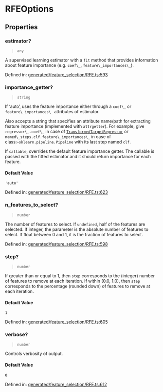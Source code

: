 # RFEOptions

## Properties

### estimator?

> `any`

A supervised learning estimator with a `fit` method that provides information about feature importance (e.g. `coef\_`, `feature\_importances\_`).

Defined in:  [generated/feature\_selection/RFE.ts:593](https://github.com/transitive-bullshit/scikit-learn-ts/blob/122b3c0/packages/sklearn/src/generated/feature_selection/RFE.ts#L593)

### importance\_getter?

> `string`

If ‘auto’, uses the feature importance either through a `coef\_` or `feature\_importances\_` attributes of estimator.

Also accepts a string that specifies an attribute name/path for extracting feature importance (implemented with `attrgetter`). For example, give `regressor\_.coef\_` in case of [`TransformedTargetRegressor`](sklearn.compose.TransformedTargetRegressor.html#sklearn.compose.TransformedTargetRegressor "sklearn.compose.TransformedTargetRegressor") or `named\_steps.clf.feature\_importances\_` in case of class:`~sklearn.pipeline.Pipeline` with its last step named `clf`.

If `callable`, overrides the default feature importance getter. The callable is passed with the fitted estimator and it should return importance for each feature.

#### Default Value

`'auto'`

Defined in:  [generated/feature\_selection/RFE.ts:623](https://github.com/transitive-bullshit/scikit-learn-ts/blob/122b3c0/packages/sklearn/src/generated/feature_selection/RFE.ts#L623)

### n\_features\_to\_select?

> `number`

The number of features to select. If `undefined`, half of the features are selected. If integer, the parameter is the absolute number of features to select. If float between 0 and 1, it is the fraction of features to select.

Defined in:  [generated/feature\_selection/RFE.ts:598](https://github.com/transitive-bullshit/scikit-learn-ts/blob/122b3c0/packages/sklearn/src/generated/feature_selection/RFE.ts#L598)

### step?

> `number`

If greater than or equal to 1, then `step` corresponds to the (integer) number of features to remove at each iteration. If within (0.0, 1.0), then `step` corresponds to the percentage (rounded down) of features to remove at each iteration.

#### Default Value

`1`

Defined in:  [generated/feature\_selection/RFE.ts:605](https://github.com/transitive-bullshit/scikit-learn-ts/blob/122b3c0/packages/sklearn/src/generated/feature_selection/RFE.ts#L605)

### verbose?

> `number`

Controls verbosity of output.

#### Default Value

`0`

Defined in:  [generated/feature\_selection/RFE.ts:612](https://github.com/transitive-bullshit/scikit-learn-ts/blob/122b3c0/packages/sklearn/src/generated/feature_selection/RFE.ts#L612)
